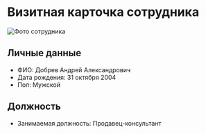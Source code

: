 # Визитная карточка сотрудника

![Фото сотрудника](photo.jpg)

## Личные данные
- ФИО: Добрев Андрей Александрович  
- Дата рождения: 31 октября 2004  
- Пол: Мужской  

## Должность
- Занимаемая должность: Продавец-консультант  


